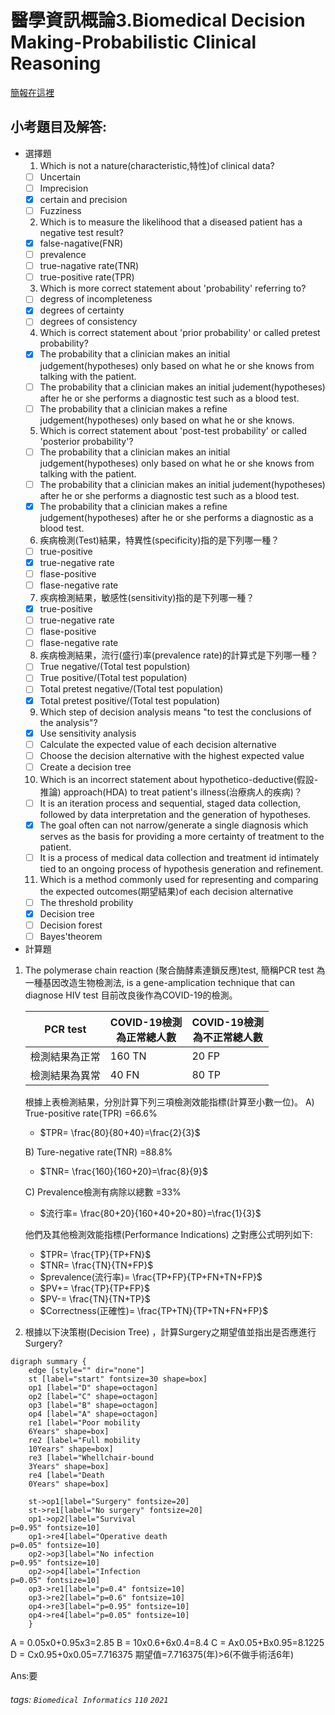 # 醫學資訊概論3.Biomedical Decision Making-Probabilistic Clinical Reasoning

[簡報在這裡](https://elearn2.fju.edu.tw/course/234105/learning-activity#/1242096)
## 小考題目及解答:
- 選擇題
    1. Which is not a nature(characteristic,特性)of clinical data?
    - [ ] Uncertain
    - [ ] Imprecision 
    - [X] certain and precision
    - [ ] Fuzziness
    2. Which is to measure the likelihood that a diseased patient has a negative test result?
    - [X] false-nagative(FNR)
    - [ ] prevalence
    - [ ] true-nagative rate(TNR)
    - [ ] true-positive rate(TPR)
    3. Which is more correct statement about 'probability' referring to?
    - [ ] degress of incompleteness 
    - [X] degrees of certainty
    - [ ] degrees of consistency
    4. Which is correct statement about 'prior probability' or called pretest probability?
    - [X] The probability that a clinician makes an initial judgement(hypotheses) only based on what he or she knows from talking with the patient.
    - [ ] The probability that a clinician makes an initial judement(hypotheses) after he or she performs a diagnostic test such as a blood test.
    - [ ] The probability that a clinician makes a refine judgement(hypotheses) only based on what he or she knows.
    5. Which is correct statement about 'post-test probability' or called 'posterior probability'?
    - [ ] The probability that a clinician makes an initial judgement(hypotheses) only based on what he or she knows from talking with the patient.
    - [ ] The probability that a clinician makes an initial judement(hypotheses) after he or she performs a diagnostic test such as a blood test.
    - [X] The probability that a clinician makes a refine judgement(hypotheses) after he or she performs a diagnostic as a blood test.
    6. 疾病檢測(Test)結果，特異性(specificity)指的是下列哪一種？
    - [ ] true-positive
    - [X] true-negative rate
    - [ ] flase-positive
    - [ ] flase-negative rate
    7. 疾病檢測結果，敏感性(sensitivity)指的是下列哪一種？
    - [X] true-positive
    - [ ] true-negative rate
    - [ ] flase-positive
    - [ ] flase-negative rate
    8. 疾病檢測結果，流行(盛行)率(prevalence rate)的計算式是下列哪一種？
    - [ ] True negative/(Total test populstion)
    - [ ] True positive/(Total test population)
    - [ ] Total pretest negative/(Total test population)
    - [X] Total pretest positive/(Total test population)
    9. Which step of decision analysis means "to test the conclusions of the analysis"?
    - [X] Use sensitivity analysis
    - [ ] Calculate the expected value of each decision alternative
    - [ ] Choose the decision alternative with the highest expected value
    - [ ] Create a decision tree
    10. Which is an incorrect statement about hypothetico-deductive(假設-推論) approach(HDA) to treat patient's illness(治療病人的疾病)？
    - [ ] It is an iteration process and sequential, staged data collection, followed by data interpretation and the generation of hypotheses.
    - [X] The goal often can not narrow/generate a single diagnosis which serves as the basis for providing a more certainty of treatment to the patient.
    - [ ] It is a process of medical data collection and treatment id intimately tied to an ongoing process of hypothesis generation and refinement.
    11. Which is a method commonly used for representing and comparing the expected outcomes(期望結果)of each decision alternative
    - [ ] The threshold probility 
    - [x] Decision tree 
    - [ ] Decision forest 
    - [ ] Bayes'theorem
- 計算題
1. The polymerase chain reaction (聚合酶酵素連鎖反應)test, 簡稱PCR test 為一種基因改造生物檢測法, is a gene-amplication technique that can diagnose HIV test 目前改良後作為COVID-19的檢測。
 
    | PCR test  |COVID-19檢測<br>為正常總人數|COVID-19檢測<br>為不正常總人數|
    | --------- | -------- | -------- |
    |檢測結果為正常|  160 TN  |   20 FP  |
    |檢測結果為異常|   40 FN  |   80 TP  |
    
    根據上表檢測結果，分別計算下列三項檢測效能指標(計算至小數一位)。
    A) True-positive rate(TPR) =66.6%
    - $TPR= \frac{80}{80+40}=\frac{2}{3}$
    
    B) Ture-negative rate(TNR) =88.8%
    - $TNR= \frac{160}{160+20}=\frac{8}{9}$

    C) Prevalence檢測有病除以總數 =33%
    - $流行率= \frac{80+20}{160+40+20+80}=\frac{1}{3}$
    
    他們及其他檢測效能指標(Performance Indications) 之對應公式明列如下:
    - $TPR= \frac{TP}{TP+FN}$
    - $TNR= \frac{TN}{TN+FP}$
    - $prevalence(流行率)= \frac{TP+FP}{TP+FN+TN+FP}$
    - $PV+= \frac{TP}{TP+FP}$
    - $PV-= \frac{TN}{TN+TP}$
    - $Correctness(正確性)= \frac{TP+TN}{TP+TN+FN+FP}$



2. 根據以下決策樹(Decision Tree) ，計算Surgery之期望值並指出是否應進行Surgery?
```graphviz
digraph summary {
    edge [style="" dir="none"]
    st [label="start" fontsize=30 shape=box]
    op1 [label="D" shape=octagon]
    op2 [label="C" shape=octagon]
    op3 [label="B" shape=octagon]
    op4 [label="A" shape=octagon]
    re1 [label="Poor mobility
    6Years" shape=box]
    re2 [label="Full mobility
    10Years" shape=box]
    re3 [label="Whellchair-bound
    3Years" shape=box]
    re4 [label="Death
    0Years" shape=box]
    
    st->op1[label="Surgery" fontsize=20]
    st->re1[label="No surgery" fontsize=20]
    op1->op2[label="Survival
p=0.95" fontsize=10]
    op1->re4[label="Operative death
p=0.05" fontsize=10]
    op2->op3[label="No infection
p=0.95" fontsize=10]
    op2->op4[label="Infection
p=0.05" fontsize=10]
    op3->re1[label="p=0.4" fontsize=10]
    op3->re2[label="p=0.6" fontsize=10]
    op4->re3[label="p=0.95" fontsize=10]
    op4->re4[label="p=0.05" fontsize=10]
    }
```
A = 0.05x0+0.95x3=2.85
B = 10x0.6+6x0.4=8.4
C = Ax0.05+Bx0.95=8.1225
D = Cx0.95+0x0.05=7.716375
期望值=7.716375(年)>6(不做手術活6年)

Ans:要




###### tags: `Biomedical Informatics` `110` `2021`

<style>
.navbar-brand::after { content: " × FJUMIIA"; }
</style>